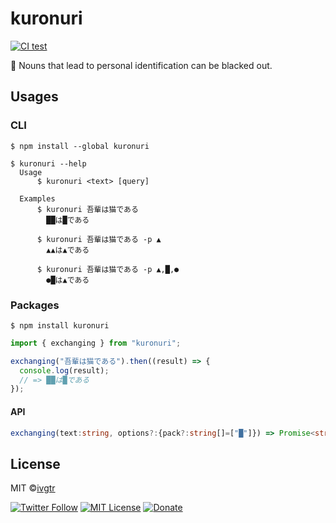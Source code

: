 # kuronuri

[![CI test](https://github.com/ivgtr/kuronuri/actions/workflows/test.yml/badge.svg)](https://github.com/ivgtr/kuronuri/actions/workflows/test.yml)

🤦 Nouns that lead to personal identification can be blacked out.

## Usages

### CLI

```shell
$ npm install --global kuronuri
```

```shell
$ kuronuri --help
  Usage
      $ kuronuri <text> [query]

  Examples
      $ kuronuri 吾輩は猫である
        ██は█である

      $ kuronuri 吾輩は猫である -p ▲
        ▲▲は▲である

      $ kuronuri 吾輩は猫である -p ▲,█,●
        ●█は▲である
```

### Packages

```shell
$ npm install kuronuri
```

```js
import { exchanging } from "kuronuri";

exchanging("吾輩は猫である").then((result) => {
  console.log(result);
  // => ██は█である
});
```

#### API

```ts
exchanging(text:string, options?:{pack?:string[]=["█"]}) => Promise<string>
```

## License

MIT ©[ivgtr](https://github.com/ivgtr)

[![Twitter Follow](https://img.shields.io/twitter/follow/ivgtr?style=social)](https://twitter.com/ivgtr) [![MIT License](http://img.shields.io/badge/license-MIT-blue.svg?style=flat)](LICENSE) [![Donate](https://img.shields.io/badge/%EF%BC%84-support-green.svg?style=flat-square)](https://www.buymeacoffee.com/ivgtr)
